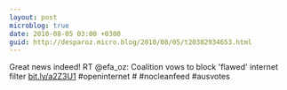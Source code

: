 ```yaml
---
layout: post
microblog: true
date: 2010-08-05 03:00 +0300
guid: http://desparoz.micro.blog/2010/08/05/t20382934653.html
---
```

Great news indeed! RT @efa_oz: Coalition vows to block 'flawed' internet filter [bit.ly/a2Z3U1](http://bit.ly/a2Z3U1) #openinternet # #nocleanfeed #ausvotes
